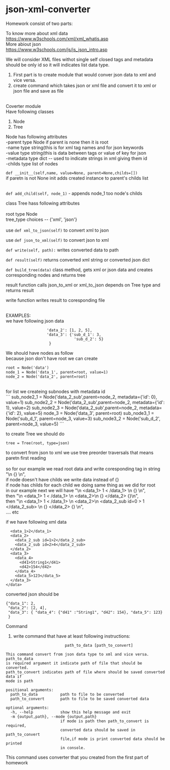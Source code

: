 # json-xml-converter

Homework consist of two parts: <br>

To know more about xml data <br>
https://www.w3schools.com/xml/xml_whatis.asp <br>
More abiout json <br>
https://www.w3schools.com/js/js_json_intro.asp <br>

We will consider XML files withot single self closed tags and metadata should be only id so it will indicates list data type.<br>

1. First part is to create module that would conver json data to xml and vice versa. <br>
2. create command which takes json or xml file and convert it to xml or json file and save as file <br>
<br>
Coverter module <br>
Have following classes <br>

1. Node 
2. Tree

Node has following attributes <br>
-parent type Node if parent is none then it is root <br>
-name type string(this is for xml tag names and for json keywords <br>
-value type string(this is data between tags or value of key for json <br>
-metadata type dict -- used to indicate strings in xml giving them id <br>
-childs type list of nodes <br>

```def __init__(self,name, value=None, parent=None,childs=[])``` <br>
if paretn is not None init adds created instance to parent's childs list <br><br>

```def add_child(self, node_1)``` - appends node_1 too node's childs <br>

class Tree hass following attributes <br>
<br>
root type Node <br>
tree_type choices -- {'xml', 'json'}  <br>
<br>
use ```def xml_to_json(self)``` to convert xml to json <br>

use ```def json_to_xml(self)``` to convert json to xml <br>

```def write(self, path):``` writes converted data to path <br>

```def result(self)``` returns converted xml string or converted json dict <br>

```def build_tree(data)``` class method, gets xml or json data and creates corresponding nodes and returns tree <br>

result function calls json_to_xml or xml_to_json depends on Tree type and returns result  <br>

write function writes result to coresponding file <br><br>


EXAMPLES: <br>
we have following json data 
```{'data_1': 1,
                  'data_2': [1, 2, 5],
                  'data_3': {'sub_d_1': 3,
                              'sub_d_2': 5}
                   }
```

We should have nodes as follow <br>
because json don't have root we can create <br>
```
root = Node('data') 
node_1 = Node('data_1', parent=root, value=1)
node_2 = Node('data_2', parent=root)
``` 
<br>
for list we createing subnodes with metadata id <br>
```
sub_node2_1 = Node('data_2_sub',parent=node_2, metadata={'id': 0}, value=1)
sub_node2_2 = Node('data_2_sub',parent=node_2, metadata={'id': 1}, value=2)
sub_node2_3 = Node('data_2_sub',parent=node_2, metadata={'id': 2}, value=5)
node_3 = Node('data_3', parent=root)
sub_node3_1 = Node('sub_d_1', parent=node_3, value=3)
sub_node3_2 = Node('sub_d_2', parent=node_3, value=5)
```

to create Tree we should do <br>

```tree = Tree(root, type=json)```

to convert from json to xml we use tree preorder traversals that means paretn first reading <br>
<br>
so for our example we read root data and write coresponding tag in string "<data>\n {} \n</data>",  <br>
if node doesn't have childs we write data instead of {} <br>
if node has childs for each child we doing same thing as we did for root <br>
in our example next we will have "<data>\n <data_1> 1 < /data_1> \n {} \n</data>", <br>
then  "<data>\n <data_1> 1 < /data_1> \n <data_2>\n {} </data_2> {}\n</data>",<br>
then "<data>\n <data_1> 1 < /data_1> \n <data_2>\n <data_2_sub id=0 > 1 </data_2_sub> \n {} </data_2> {} \n</data>",<br>
  .... etc
  
if we have following xml data

```<data>
  <data_1>2</data_1>
  <data_2> 
    <data_2_sub id=1>2</data_2_sub>
    <data_2_sub id=2>4</data_2_sub>
  </data_2>
  <data_3>
    <data_4>
      <d41>String1</d41>
      <d42>154</d42>
    </data_4>
    <data_5>123</data_5>
  </data_3>
</data> 
```
converted json should be
```
{"data_1": 2,
 "data_2": [2, 4],
 "data_3": { "data_4": {"d41" :"String1", "d42": 154}, "data_5": 123}
 }
 ```
 
Command 
1. write command that have at least following instructions:

```usage: xml-json-converter [-h] [-m {output,path}]
                          path_to_data [path_to_convert]

This command convert from json data type to xml and vice versa. path_to_data
is required argument it indicate path of file that should be converted.
path_to_convert indicates path of file where should be saved converted data if
mode is path

positional arguments:
  path_to_data          path to file to be converted
  path_to_convert       path to file to be saved converted data

optional arguments:
  -h, --help            show this help message and exit
  -m {output,path}, --mode {output,path}
                        if mode is path then path_to_convert is required,
                        converted data should be saved in path_to_convert
                        file,if mode is print converted data should be printed
                        in console.
```
This command uses converter that you created from the first part of homework
